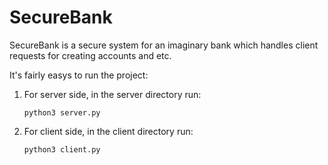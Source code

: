 # SecureBank
SecureBank is a secure system for an imaginary bank which handles client requests for creating accounts and etc.

It's fairly easys to run the project:
1. For server side, in the server directory run:

    `python3 server.py`

2. For client side, in the client directory run:

    `python3 client.py`
